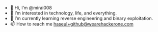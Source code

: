 - 👋 Hi, I’m @mirai008
- 👀 I’m interested in technology, life, and everything.
- 🌱 I’m currently learning reverse engineering and binary exploitation.
- 📫 How to reach me haseul+github@wearehackerone.com

<!---
- 💞️ I’m looking to collaborate on ...
mirai008/mirai008 is a ✨ special ✨ repository because its `README.md` (this file) appears on your GitHub profile.
You can click the Preview link to take a look at your changes.
--->
